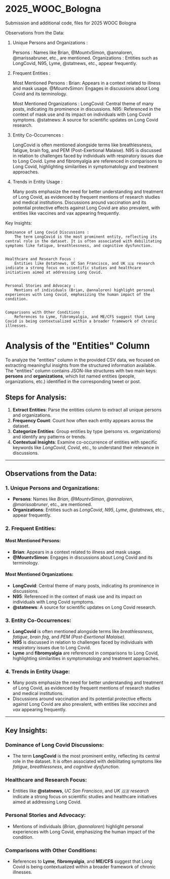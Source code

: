 # 2025_WOOC_Bologna
Submission and additional code, files for 2025 WOOC Bologna

Observations from the Data: 
1. Unique Persons and Organizations : 

    Persons : Names like Brian, @MountvSimon, @annaloren, @marissabruner, etc., are mentioned.
    Organizations : Entities such as LongCovid, N95, Lyme, @statnews, etc., appear frequently.
     

2. Frequent Entities : 

    Most Mentioned Persons :
        Brian: Appears in a context related to illness and mask usage.
        @MountvSimon: Engages in discussions about Long Covid and its terminology.
         
    Most Mentioned Organizations :
        LongCovid: Central theme of many posts, indicating its prominence in discussions.
        N95: Referenced in the context of mask use and its impact on individuals with Long Covid symptoms.
        @statnews: A source for scientific updates on Long Covid research.
         
     

3. Entity Co-Occurrences : 

    LongCovid  is often mentioned alongside terms like breathlessness, fatigue, brain fog, and PEM (Post-Exertional Malaise).
    N95  is discussed in relation to challenges faced by individuals with respiratory issues due to Long Covid.
    Lyme  and fibromyalgia  are referenced in comparisons to Long Covid, highlighting similarities in symptomatology and treatment approaches.
     

4. Trends in Entity Usage : 

    Many posts emphasize the need for better understanding and treatment of Long Covid, as evidenced by frequent mentions of research studies and medical institutions.
    Discussions around vaccination and its potential protective effects against Long Covid are also prevalent, with entities like vaccines and vax appearing frequently.
     

Key Insights: 

    Dominance of Long Covid Discussions : 
        The term LongCovid is the most prominent entity, reflecting its central role in the dataset. It is often associated with debilitating symptoms like fatigue, breathlessness, and cognitive dysfunction.
         

    Healthcare and Research Focus : 
        Entities like @statnews, UC San Francisco, and UK 🇬🇧 research indicate a strong focus on scientific studies and healthcare initiatives aimed at addressing Long Covid.
         

    Personal Stories and Advocacy : 
        Mentions of individuals (Brian, @annaloren) highlight personal experiences with Long Covid, emphasizing the human impact of the condition.
         

    Comparisons with Other Conditions : 
        References to Lyme, fibromyalgia, and ME/CFS suggest that Long Covid is being contextualized within a broader framework of chronic illnesses.
         
     
# Analysis of the "Entities" Column

To analyze the "entities" column in the provided CSV data, we focused on extracting meaningful insights from the structured information available. The "entities" column contains JSON-like structures with two main keys: **persons** and **organizations**, which list named entities (people, organizations, etc.) identified in the corresponding tweet or post.

## Steps for Analysis:
1. **Extract Entities**: Parse the entities column to extract all unique persons and organizations.
2. **Frequency Count**: Count how often each entity appears across the dataset.
3. **Categorize Entities**: Group entities by type (persons vs. organizations) and identify any patterns or trends.
4. **Contextual Insights**: Examine co-occurrence of entities with specific keywords like *LongCovid*, *Covid*, etc., to understand their relevance in discussions.

---

## Observations from the Data:

### 1. Unique Persons and Organizations:
- **Persons**: Names like *Brian*, *@MountvSimon*, *@annaloren*, *@marissabruner*, etc., are mentioned.
- **Organizations**: Entities such as *LongCovid*, *N95*, *Lyme*, *@statnews*, etc., appear frequently.

### 2. Frequent Entities:
#### Most Mentioned Persons:
- **Brian**: Appears in a context related to illness and mask usage.
- **@MountvSimon**: Engages in discussions about Long Covid and its terminology.

#### Most Mentioned Organizations:
- **LongCovid**: Central theme of many posts, indicating its prominence in discussions.
- **N95**: Referenced in the context of mask use and its impact on individuals with Long Covid symptoms.
- **@statnews**: A source for scientific updates on Long Covid research.

### 3. Entity Co-Occurrences:
- **LongCovid** is often mentioned alongside terms like *breathlessness*, *fatigue*, *brain fog*, and *PEM (Post-Exertional Malaise)*.
- **N95** is discussed in relation to challenges faced by individuals with respiratory issues due to Long Covid.
- **Lyme** and **fibromyalgia** are referenced in comparisons to Long Covid, highlighting similarities in symptomatology and treatment approaches.

### 4. Trends in Entity Usage:
- Many posts emphasize the need for better understanding and treatment of Long Covid, as evidenced by frequent mentions of research studies and medical institutions.
- Discussions around vaccination and its potential protective effects against Long Covid are also prevalent, with entities like *vaccines* and *vax* appearing frequently.

---

## Key Insights:

### Dominance of Long Covid Discussions:
- The term **LongCovid** is the most prominent entity, reflecting its central role in the dataset. It is often associated with debilitating symptoms like *fatigue*, *breathlessness*, and *cognitive dysfunction*.

### Healthcare and Research Focus:
- Entities like **@statnews**, *UC San Francisco*, and *UK 🇬🇧 research* indicate a strong focus on scientific studies and healthcare initiatives aimed at addressing Long Covid.

### Personal Stories and Advocacy:
- Mentions of individuals (*Brian*, *@annaloren*) highlight personal experiences with Long Covid, emphasizing the human impact of the condition.

### Comparisons with Other Conditions:
- References to **Lyme**, **fibromyalgia**, and **ME/CFS** suggest that Long Covid is being contextualized within a broader framework of chronic illnesses.
